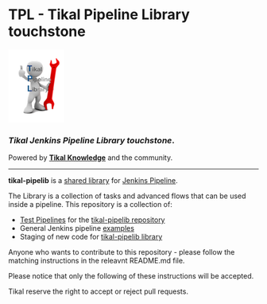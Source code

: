 # TPL - Tikal Pipeline Library touchstone
![tikal-pipelib](src/resources/images/TPL-small.png)

### ***Tikal Jenkins Pipeline Library touchstone***.

Powered by **[Tikal Knowledge](http://www.tikalk.com)** and the community.
<hr/>

**tikal-pipelib** is a [shared library](https://jenkins.io/doc/book/pipeline/shared-libraries/) for [Jenkins Pipeline](https://jenkins.io/doc/book/pipeline/).

The Library is a collection of tasks and advanced flows that can be used inside a pipeline.
This repository is a collection of:

* [Test Pipelines](test/tpl/README.md) for the [tikal-pipelib repository](https://github.com/tikalk/tikal-pipelib)
* General Jenkins pipeline [examples](examples/README.md)
* Staging of new code for [tikal-pipelib library](https://github.com/tikalk/tikal-pipelib)

Anyone who wants to contribute to this repository - please follow the matching instructions in the releavnt README.md file.

Please notice that only the following of these instructions will be accepted.

Tikal reserve the right to accept or reject pull requests.